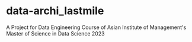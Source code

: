 # data-archi_lastmile
A Project for Data Engineering Course of Asian Institute of Management's Master of Science in Data Science 2023 
